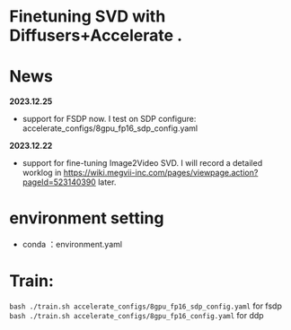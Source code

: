 # Finetuning SVD with Diffusers+Accelerate .
# News
**2023.12.25**
- support for FSDP now. I test on SDP configure: accelerate_configs/8gpu_fp16_sdp_config.yaml

**2023.12.22**
- support for fine-tuning Image2Video SVD. I will record a detailed worklog in https://wiki.megvii-inc.com/pages/viewpage.action?pageId=523140390 later.

# environment setting
- conda ：environment.yaml

# Train:
`bash ./train.sh accelerate_configs/8gpu_fp16_sdp_config.yaml` for fsdp
`bash ./train.sh accelerate_configs/8gpu_fp16_config.yaml` for ddp